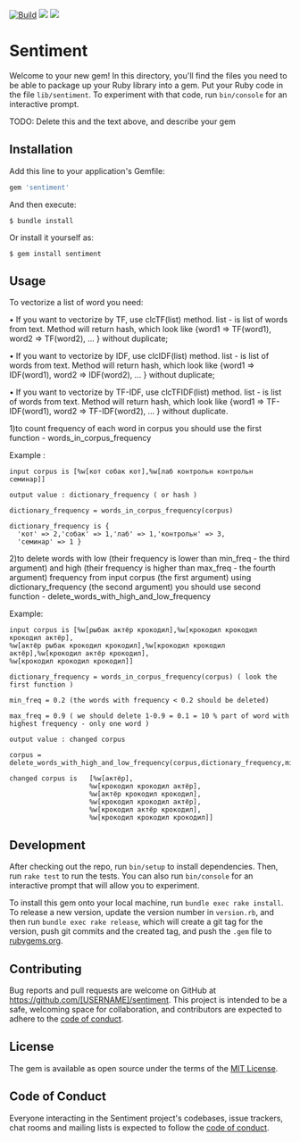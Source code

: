 [![Build](https://github.com/AKGRif/sentiment/actions/workflows/ci.yml/badge.svg?branch=master)](https://github.com/AKGRif/sentiment/actions/workflows/ci.yml)
<a href="https://codeclimate.com/github/AKGRif/sentiment/maintainability"><img src="https://api.codeclimate.com/v1/badges/1b6e3e773b5f04bc7231/maintainability" /></a>
<a href="https://codeclimate.com/github/AKGRif/sentiment/test_coverage"><img src="https://api.codeclimate.com/v1/badges/1b6e3e773b5f04bc7231/test_coverage" /></a>
# Sentiment

Welcome to your new gem! In this directory, you'll find the files you need to be able to package up your Ruby library into a gem. Put your Ruby code in the file `lib/sentiment`. To experiment with that code, run `bin/console` for an interactive prompt.

TODO: Delete this and the text above, and describe your gem

## Installation

Add this line to your application's Gemfile:

```ruby
gem 'sentiment'
```

And then execute:

    $ bundle install

Or install it yourself as:

    $ gem install sentiment

## Usage

To vectorize a list of word you need:

• If you want to vectorize by TF, use clcTF(list) method.
list - is list of words from text. Method will return hash, which
look like {word1 => TF(word1), word2 => TF(word2), ... } without duplicate;

• If you want to vectorize by IDF, use clcIDF(list) method.
list - is list of words from text. Method will return hash, which
look like {word1 => IDF(word1), word2 => IDF(word2), ... } without duplicate;

• If you want to vectorize by TF-IDF, use clcTFIDF(list) method.
list - is list of words from text. Method will return hash, which
look like {word1 => TF-IDF(word1), word2 => TF-IDF(word2), ... } without duplicate.

1)to count frequency of each word in corpus you should use the first function -
words_in_corpus_frequency

Example : 

    input corpus is [%w[кот собак кот],%w[лаб контрольн контрольн семинар]]

    output value : dictionary_frequency ( or hash )

    dictionary_frequency = words_in_corpus_frequency(corpus)
    
    dictionary_frequency is {
      'кот' => 2,'собак' => 1,'лаб' => 1,'контрольн' => 3,
      'семинар' => 1 }

2)to delete words with low (their frequency is lower than min_freq - the third argument) and
high (their frequency is higher than max_freq - the fourth argument) frequency from input corpus 
(the first argument) using dictionary_frequency (the second argument) you should use second function -
delete_words_with_high_and_low_frequency

Example:
    
    input corpus is [%w[рыбак актёр крокодил],%w[крокодил крокодил крокодил актёр],
    %w[актёр рыбак крокодил крокодил],%w[крокодил крокодил актёр],%w[крокодил актёр крокодил],
    %w[крокодил крокодил крокодил]]

    dictionary_frequency = words_in_corpus_frequency(corpus) ( look the first function )

    min_freq = 0.2 (the words with frequency < 0.2 should be deleted)

    max_freq = 0.9 ( we should delete 1-0.9 = 0.1 = 10 % part of word with highest frequency - only one word )

    output value : changed corpus
    
    corpus = delete_words_with_high_and_low_frequency(corpus,dictionary_frequency,min_freq,max_freq)

    changed corpus is   [%w[актёр],
                        %w[крокодил крокодил актёр],
                        %w[актёр крокодил крокодил],
                        %w[крокодил крокодил актёр],
                        %w[крокодил актёр крокодил],
                        %w[крокодил крокодил крокодил]]
    
    
## Development

After checking out the repo, run `bin/setup` to install dependencies. Then, run `rake test` to run the tests. You can also run `bin/console` for an interactive prompt that will allow you to experiment.

To install this gem onto your local machine, run `bundle exec rake install`. To release a new version, update the version number in `version.rb`, and then run `bundle exec rake release`, which will create a git tag for the version, push git commits and the created tag, and push the `.gem` file to [rubygems.org](https://rubygems.org).

## Contributing

Bug reports and pull requests are welcome on GitHub at https://github.com/[USERNAME]/sentiment. This project is intended to be a safe, welcoming space for collaboration, and contributors are expected to adhere to the [code of conduct](https://github.com/[USERNAME]/sentiment/blob/master/CODE_OF_CONDUCT.md).

## License

The gem is available as open source under the terms of the [MIT License](https://opensource.org/licenses/MIT).

## Code of Conduct

Everyone interacting in the Sentiment project's codebases, issue trackers, chat rooms and mailing lists is expected to follow the [code of conduct](https://github.com/[USERNAME]/sentiment/blob/master/CODE_OF_CONDUCT.md).
